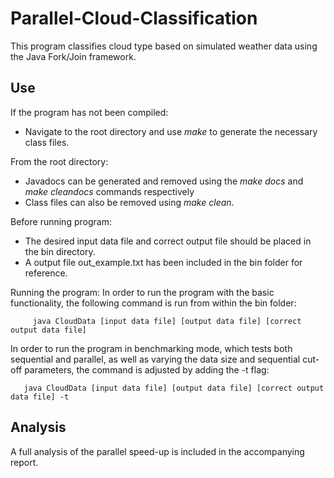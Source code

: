 # Parallel-Cloud-Classification

This program classifies cloud type based on simulated weather data using the Java Fork/Join framework.


## Use

If the program has not been compiled:
- Navigate to the root directory and use _make_ to generate the necessary class files. 

From the root directory:
- Javadocs can be generated and removed using the _make docs_ and _make cleandocs_ commands respectively
- Class files can also be removed using _make clean_. 

Before running program:
- The desired input data file and correct output file should be placed in the bin directory. 
- A output file out_example.txt has been included in the bin folder for reference.

Running the program:
In order to run the program with the basic functionality, the following command is run from within the bin folder:

         java CloudData [input data file] [output data file] [correct output data file]


In order to run the program in benchmarking mode, which tests both sequential and parallel, as well as varying the data size and sequential cut-off parameters, the command is adjusted by adding the -t flag:

       java CloudData [input data file] [output data file] [correct output data file] -t
       
## Analysis
A full analysis of the parallel speed-up is included in the accompanying report. 
